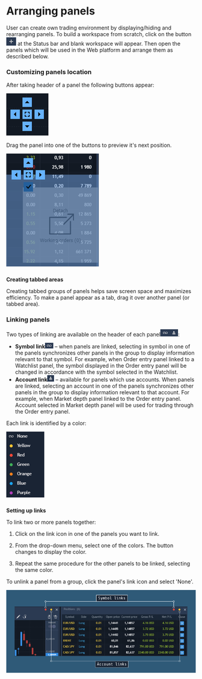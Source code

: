 # Arranging panels

User can create own trading environment by displaying/hiding and rearranging panels. To build a workspace from scratch, click on the button![](../../.gitbook/assets/screenshot_1-copy%20%281%29.png)
at the Status bar and blank workspace will appear. Then open the panels which will be used in the Web platform and arrange them as described below.

### **Customizing panels location**

After taking header of a panel the following buttons appear:

![](../../.gitbook/assets/screenshot_5.png)


Drag the panel into one of the buttons to preview it's next position.

![](../../.gitbook/assets/screenshot_2%20%281%29.png)

### 
**Creating tabbed areas**

Creating tabbed groups of panels helps save screen space and maximizes efficiency. To make a panel appear as a tab, drag it over another panel \(or tabbed area\).

### **Linking panels** 

Two types of linking are available on the header of each panel![](../../.gitbook/assets/screenshot_11.png):

* **Symbol link**![](../../.gitbook/assets/screenshot_11-copy.png)
  – when panels are linked, selecting in symbol in one of the panels synchronizes other panels in the group to display information relevant to that symbol. For example, when Order entry panel linked to a Watchlist panel, the symbol displayed in the Order entry panel will be changed in accordance with the symbol selected in the Watchlist.
* **Account link**![](../../.gitbook/assets/screenshot_11-copy-2.png)
  – available for panels which use accounts. When panels are linked, selecting an account in one of the panels synchronizes other panels in the group to display information relevant to that account. For example, when Market depth panel linked to the Order entry panel. Account selected in Market depth panel will be used for trading through the Order entry panel.

Each link is identified by a color:

![](../../.gitbook/assets/screen2.png)

### 
**Setting up links**

To link two or more panels together:

1. Click on the link icon in one of the panels you want to link.

2. From the drop-down menu, select one of the colors. The button changes to display the color.

3. Repeat the same procedure for the other panels to be linked, selecting the same color.

To unlink a panel from a group, click the panel's link icon and select 'None'.

![](../../.gitbook/assets/group-139.png)


